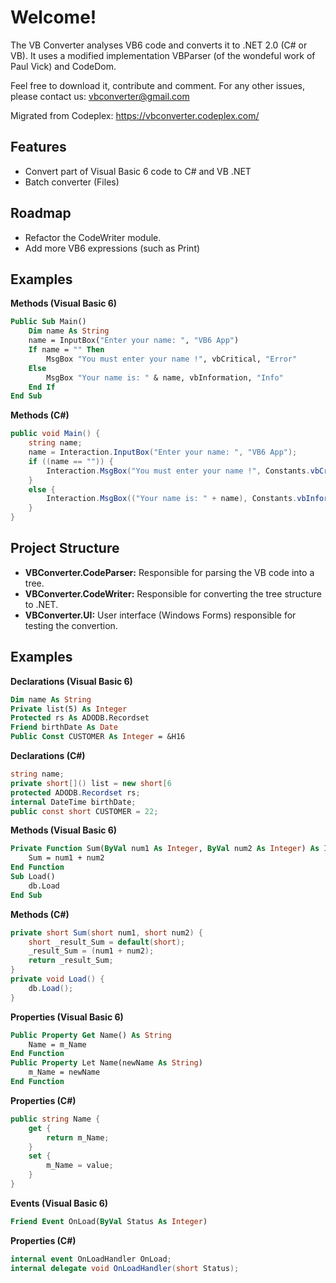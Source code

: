 # Welcome!

The VB Converter analyses VB6 code and converts it to .NET 2.0 (C# or VB). 
It uses a modified implementation VBParser (of the wondeful work of Paul Vick) and CodeDom.

Feel free to download it, contribute and comment.
For any other issues, please contact us: vbconverter@gmail.com

Migrated from Codeplex: https://vbconverter.codeplex.com/

## Features
* Convert part of Visual Basic 6 code to C# and VB .NET
* Batch converter (Files)

## Roadmap
* Refactor the CodeWriter module.
* Add more VB6 expressions (such as Print)

## Examples

**Methods (Visual Basic 6)**

```vb
Public Sub Main()
    Dim name As String
    name = InputBox("Enter your name: ", "VB6 App")
    If name = "" Then
        MsgBox "You must enter your name !", vbCritical, "Error"
    Else
        MsgBox "Your name is: " & name, vbInformation, "Info"
    End If
End Sub
```

**Methods (C#)**
```csharp
public void Main() {
    string name;
    name = Interaction.InputBox("Enter your name: ", "VB6 App");
    if ((name == "")) {
        Interaction.MsgBox("You must enter your name !", Constants.vbCritical, "Error");
    }
    else {
        Interaction.MsgBox(("Your name is: " + name), Constants.vbInformation, "Info");
    }
}
```

## Project Structure
- __VBConverter.CodeParser:__ Responsible for parsing the VB code into a tree.
- __VBConverter.CodeWriter:__ Responsible for converting the tree structure to .NET.
- __VBConverter.UI:__ User interface (Windows Forms) responsible for testing the convertion.

## Examples

**Declarations (Visual Basic 6)**
```vb
Dim name As String
Private list(5) As Integer
Protected rs As ADODB.Recordset
Friend birthDate As Date
Public Const CUSTOMER As Integer = &H16
```

**Declarations (C#)**
```csharp
string name;
private short[]() list = new short[6
protected ADODB.Recordset rs;
internal DateTime birthDate;
public const short CUSTOMER = 22;
```

**Methods (Visual Basic 6)**
```vb
Private Function Sum(ByVal num1 As Integer, ByVal num2 As Integer) As Integer
    Sum = num1 + num2
End Function
Sub Load()
    db.Load
End Sub
```

**Methods (C#)**
```csharp
private short Sum(short num1, short num2) {
    short _result_Sum = default(short);
    _result_Sum = (num1 + num2);
    return _result_Sum;
}
private void Load() {
    db.Load();
}
```

**Properties (Visual Basic 6)**
```vb
Public Property Get Name() As String
    Name = m_Name
End Function
Public Property Let Name(newName As String)
    m_Name = newName
End Function
```

**Properties (C#)**
```csharp
public string Name {
    get {
        return m_Name;
    }
    set {
        m_Name = value;
    }
}
```

**Events (Visual Basic 6)**
```vb
Friend Event OnLoad(ByVal Status As Integer)
```

**Properties (C#)**
```csharp
internal event OnLoadHandler OnLoad;
internal delegate void OnLoadHandler(short Status);
```
